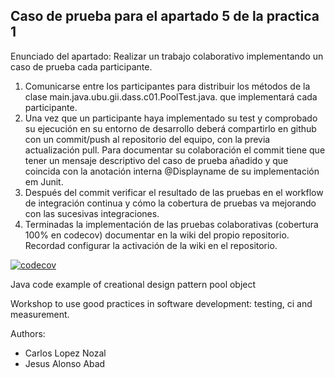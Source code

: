 
Caso de prueba para el apartado 5 de la practica 1
-
Enunciado del apartado:
Realizar un trabajo colaborativo implementando un caso de prueba cada participante.
1. Comunicarse entre los participantes para distribuir los métodos de la clase
main.java.ubu.gii.dass.c01.PoolTest.java. que implementará cada participante.
2. Una vez que un participante haya implementado su test y comprobado su ejecución en su
entorno de desarrollo deberá compartirlo en github con un commit/push al repositorio del equipo,
con la previa actualización pull. Para documentar su colaboración el commit tiene que tener un
mensaje descriptivo del caso de prueba añadido y que coincida con la anotación interna
@Displayname de su implementación em Junit.
3. Después del commit verificar el resultado de las pruebas en el workflow de integración continua
y cómo la cobertura de pruebas va mejorando con las sucesivas integraciones.
4. Terminadas la implementación de las pruebas colaborativas (cobertura 100% en codecov)
documentar en la wiki del propio repositorio. Recordad configurar la activación de la wiki en el
repositorio.

[![codecov](https://codecov.io/gh/haleks5/poolobject/graph/badge.svg?token=ADL75FQZDK)](https://codecov.io/gh/haleks5/poolobject)


Java code example of creational design pattern pool object

Workshop to use good practices in software development: testing, ci and measurement.

Authors:

- Carlos Lopez Nozal
- Jesus Alonso Abad
